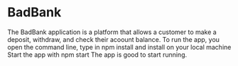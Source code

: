# BadBank
The BadBank application is a platform that allows a customer to make a  deposit, withdraw, and check their acoount balance.
To run the app, you open the command line, type in npm install and install on your local machine
Start the app with npm start
The app is good to start running.

